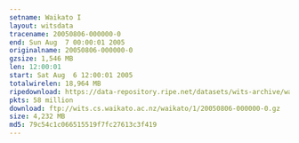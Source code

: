 ```yaml
---
setname: Waikato I
layout: witsdata
tracename: 20050806-000000-0
end: Sun Aug  7 00:00:01 2005
originalname: 20050806-000000-0
gzsize: 1,546 MB
len: 12:00:01
start: Sat Aug  6 12:00:01 2005
totalwirelen: 18,964 MB
ripedownload: https://data-repository.ripe.net/datasets/wits-archive/waikato/1/20050806-000000-0.gz
pkts: 58 million
download: ftp://wits.cs.waikato.ac.nz/waikato/1/20050806-000000-0.gz
size: 4,232 MB
md5: 79c54c1c066515519f7fc27613c3f419
---
```

